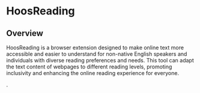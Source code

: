 # HoosReading

## Overview
HoosReading is a browser extension designed to make online text more accessible and easier to understand for non-native English speakers and individuals with diverse reading preferences and needs. This tool can adapt the text content of webpages to different reading levels, promoting inclusivity and enhancing the online reading experience for everyone.

.
